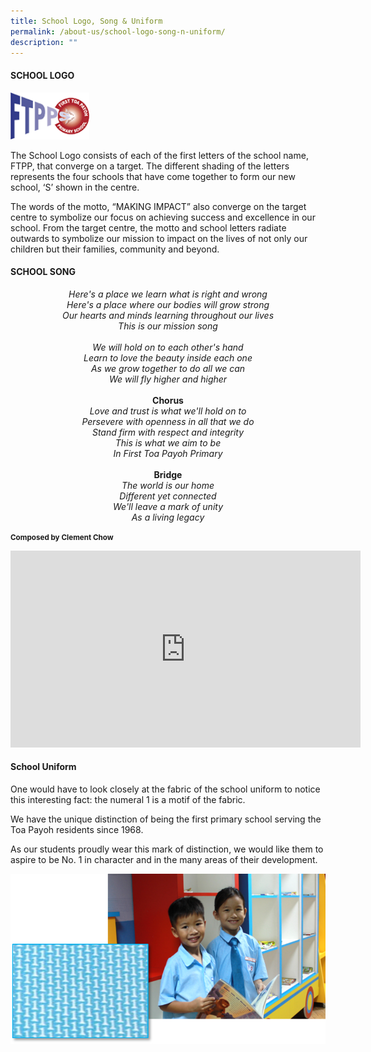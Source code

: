 ```yaml
---
title: School Logo, Song & Uniform
permalink: /about-us/school-logo-song-n-uniform/
description: ""
---
```

#### SCHOOL LOGO

<img src="/images/logo.png" style="width:25%;"/>

The School Logo consists of each of the first letters of the school name, FTPP, that converge on a target. The different shading of the letters represents the four schools that have come together to form our new school, ‘S’ shown in the centre.  

The words of the motto, “MAKING IMPACT” also converge on the target centre to symbolize our focus on achieving success and excellence in our school. From the target centre, the motto and school letters radiate outwards to symbolize our mission to impact on the lives of not only our children but their families, community and beyond.



#### SCHOOL SONG

<p align="center"><em>
	Here's a place we learn what is right and wrong 
	<br>
	Here's a place where our bodies will grow strong
	<br>
	Our hearts and minds learning throughout our lives
	<br>
	This is our mission song
	<br>
	<br>
	We will hold on to each other's hand
	<br>
	Learn to love the beauty inside each one
	<br>
	As we grow together to do all we can
	<br>
	We will fly higher and higher
	<br>
	<br>
	</em><b>Chorus</b><em>
	<br>
	Love and trust is what we'll hold on to
	<br>
	Persevere with openness in all that we do
	<br>
	Stand firm with respect and integrity
	<br>
	This is what we aim to be
	<br>
	In First Toa Payoh Primary
	<br>
	<br>
	</em><b>Bridge</b><em>
	<br>
	The world is our home
	<br>
	Different yet connected
	<br>
	We'll leave a mark of unity
	<br>
	As a living legacy
</em></p>

<small><b> Composed by Clement Chow </b></small>
<br>
<iframe width="560" height="315" src="https://www.youtube.com/embed/I3NpCmi8E4g" title="YouTube video player" frameborder="0" allow="accelerometer; autoplay; clipboard-write; encrypted-media; gyroscope; picture-in-picture" allowfullscreen></iframe>

#### School Uniform

One would have to look closely at the fabric of the school uniform to notice this interesting fact: the numeral 1 is a motif of the fabric.  

We have the unique distinction of being the first primary school serving the Toa Payoh residents since 1968.

As our students proudly wear this mark of distinction, we would like them to aspire to be No. 1 in character and in the many areas of their development.

![](/images/Uniform.png)